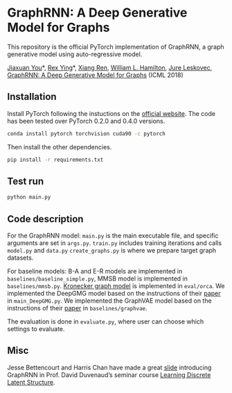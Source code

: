 # GraphRNN: A Deep Generative Model for Graphs
This repository is the official PyTorch implementation of GraphRNN, a graph generative model using auto-regressive model.

[Jiaxuan You](https://cs.stanford.edu/~jiaxuan/)\*, [Rex Ying](https://cs.stanford.edu/people/rexy/)\*, [Xiang Ren](http://www-bcf.usc.edu/~xiangren/), [William L. Hamilton](https://stanford.edu/~wleif/), [Jure Leskovec](https://cs.stanford.edu/people/jure/index.html), [GraphRNN: A Deep Generative Model for Graphs](https://arxiv.org/abs/1802.08773) (ICML 2018)

## Installation
Install PyTorch following the instuctions on the [official website](https://pytorch.org/). The code has been tested over PyTorch 0.2.0 and 0.4.0 versions.
```bash
conda install pytorch torchvision cuda90 -c pytorch
```
Then install the other dependencies.
```bash
pip install -r requirements.txt
```

## Test run
```bash
python main.py
```

## Code description
For the GraphRNN model:
`main.py` is the main executable file, and specific arguments are set in `args.py`.
`train.py` includes training iterations and calls `model.py` and `data.py`
`create_graphs.py` is where we prepare target graph datasets.

For baseline models:
B-A and E-R models are implemented in `baselines/baseline_simple.py`, MMSB model is implemented in `baselines/mmsb.py`.
[Kronecker graph model](https://cs.stanford.edu/~jure/pubs/kronecker-jmlr10.pdf) is implemented in `eval/orca`.
We implemented the DeepGMG model based on the instructions of their [paper](https://arxiv.org/abs/1803.03324) in `main_DeepGMG.py`.
We implemented the GraphVAE model based on the instructions of their [paper](https://arxiv.org/abs/1802.03480) in `baselines/graphvae`.

The evaluation is done in `evaluate.py`, where user can choose which settings to evaluate.

## Misc
Jesse Bettencourt and Harris Chan have made a great [slide](https://duvenaud.github.io/learn-discrete/slides/graphrnn.pdf) introducing GraphRNN in Prof. David Duvenaud’s seminar course [Learning Discrete Latent Structure](https://duvenaud.github.io/learn-discrete/).